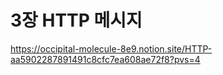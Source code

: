 # 3장 HTTP 메시지

https://occipital-molecule-8e9.notion.site/HTTP-aa5902287891491c8cfc7ea608ae72f8?pvs=4
